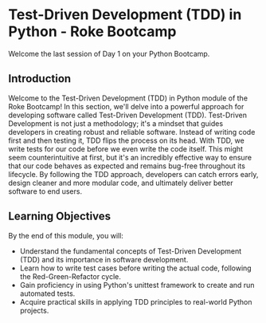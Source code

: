 # Test-Driven Development (TDD) in Python - Roke Bootcamp
Welcome the last session of Day 1 on your Python Bootcamp.

## Introduction

Welcome to the Test-Driven Development (TDD) in Python module of the Roke Bootcamp! In this section, we'll delve into a powerful approach for developing software called Test-Driven Development (TDD). Test-Driven Development is not just a methodology; it's a mindset that guides developers in creating robust and reliable software. Instead of writing code first and then testing it, TDD flips the process on its head. With TDD, we write tests for our code before we even write the code itself. This might seem counterintuitive at first, but it's an incredibly effective way to ensure that our code behaves as expected and remains bug-free throughout its lifecycle. By following the TDD approach, developers can catch errors early, design cleaner and more modular code, and ultimately deliver better software to end users.

## Learning Objectives

By the end of this module, you will:

- Understand the fundamental concepts of Test-Driven Development (TDD) and its importance in software development.
- Learn how to write test cases before writing the actual code, following the Red-Green-Refactor cycle.
- Gain proficiency in using Python's unittest framework to create and run automated tests.
- Acquire practical skills in applying TDD principles to real-world Python projects.
